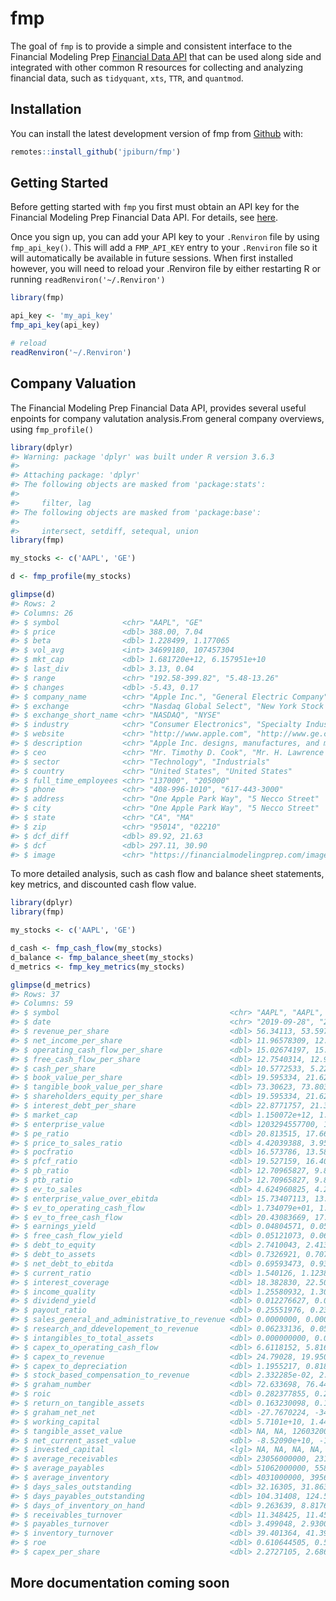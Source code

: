 
<!-- README.md is generated from README.Rmd. Please edit that file -->

# fmp

<!-- badges: start -->

<!-- badges: end -->

The goal of `fmp` is to provide a simple and consistent interface to the
Financial Modeling Prep [Financial Data
API](https://financialmodelingprep.com/) that can be used along side and
integrated with other common R resources for collecting and analyzing
financial data, such as `tidyquant`, `xts`, `TTR`, and `quantmod`.

## Installation

<!-- You can install the released version of fmp from [CRAN](https://CRAN.R-project.org) with: -->

<!-- --- actually not on CRAN yet -->

<!-- ``` r -->

<!-- install.packages("fmp") -->

<!-- ``` -->

You can install the latest development version of fmp from
[Github](https://github.com) with:

``` r
remotes::install_github('jpiburn/fmp')
```

## Getting Started

Before getting started with `fmp` you first must obtain an API key for
the Financial Modeling Prep Financial Data API. For details, see
[here](https://financialmodelingprep.com/developer/docs/pricing/).

Once you sign up, you can add your API key to your `.Renviron` file by
using `fmp_api_key()`. This will add a `FMP_API_KEY` entry to your
`.Renviron` file so it will automatically be available in future
sessions. When first installed however, you will need to reload your
.Renviron file by either restarting R or running
`readRenviron('~/.Renviron')`

``` r
library(fmp)

api_key <- 'my_api_key'
fmp_api_key(api_key)

# reload
readRenviron('~/.Renviron')
```

## Company Valuation

The Financial Modeling Prep Financial Data API, provides several useful
enpoints for company valutation analysis.From general company overviews,
using `fmp_profile()`

``` r
library(dplyr)
#> Warning: package 'dplyr' was built under R version 3.6.3
#> 
#> Attaching package: 'dplyr'
#> The following objects are masked from 'package:stats':
#> 
#>     filter, lag
#> The following objects are masked from 'package:base':
#> 
#>     intersect, setdiff, setequal, union
library(fmp)

my_stocks <- c('AAPL', 'GE')

d <- fmp_profile(my_stocks)

glimpse(d)
#> Rows: 2
#> Columns: 26
#> $ symbol              <chr> "AAPL", "GE"
#> $ price               <dbl> 388.00, 7.04
#> $ beta                <dbl> 1.228499, 1.177065
#> $ vol_avg             <int> 34699180, 107457304
#> $ mkt_cap             <dbl> 1.681720e+12, 6.157951e+10
#> $ last_div            <dbl> 3.13, 0.04
#> $ range               <chr> "192.58-399.82", "5.48-13.26"
#> $ changes             <dbl> -5.43, 0.17
#> $ company_name        <chr> "Apple Inc.", "General Electric Company"
#> $ exchange            <chr> "Nasdaq Global Select", "New York Stock Exchange"
#> $ exchange_short_name <chr> "NASDAQ", "NYSE"
#> $ industry            <chr> "Consumer Electronics", "Specialty Industrial M...
#> $ website             <chr> "http://www.apple.com", "http://www.ge.com"
#> $ description         <chr> "Apple Inc. designs, manufactures, and markets ...
#> $ ceo                 <chr> "Mr. Timothy D. Cook", "Mr. H. Lawrence Culp Jr."
#> $ sector              <chr> "Technology", "Industrials"
#> $ country             <chr> "United States", "United States"
#> $ full_time_employees <chr> "137000", "205000"
#> $ phone               <chr> "408-996-1010", "617-443-3000"
#> $ address             <chr> "One Apple Park Way", "5 Necco Street"
#> $ city                <chr> "One Apple Park Way", "5 Necco Street"
#> $ state               <chr> "CA", "MA"
#> $ zip                 <chr> "95014", "02210"
#> $ dcf_diff            <dbl> 89.92, 21.63
#> $ dcf                 <dbl> 297.11, 30.90
#> $ image               <chr> "https://financialmodelingprep.com/image-stock/...
```

To more detailed analysis, such as cash flow and balance sheet
statements, key metrics, and discounted cash flow value.

``` r
library(dplyr)
library(fmp)

my_stocks <- c('AAPL', 'GE')

d_cash <- fmp_cash_flow(my_stocks)
d_balance <- fmp_balance_sheet(my_stocks)
d_metrics <- fmp_key_metrics(my_stocks)

glimpse(d_metrics)
#> Rows: 37
#> Columns: 59
#> $ symbol                                      <chr> "AAPL", "AAPL", "AAPL",...
#> $ date                                        <chr> "2019-09-28", "2018-09-...
#> $ revenue_per_share                           <dbl> 56.34113, 53.59733, 43....
#> $ net_income_per_share                        <dbl> 11.96578309, 12.0134149...
#> $ operating_cash_flow_per_share               <dbl> 15.02674197, 15.6262581...
#> $ free_cash_flow_per_share                    <dbl> 12.7540314, 12.9396815,...
#> $ cash_per_share                              <dbl> 10.5772533, 5.2292691, ...
#> $ book_value_per_share                        <dbl> 19.595334, 21.622371, 2...
#> $ tangible_book_value_per_share               <dbl> 73.30623, 73.80367, 70....
#> $ shareholders_equity_per_share               <dbl> 19.595334, 21.622371, 2...
#> $ interest_debt_per_share                     <dbl> 22.8771757, 21.3422712,...
#> $ market_cap                                  <dbl> 1.150072e+12, 1.051729e...
#> $ enterprise_value                            <dbl> 1203294557700, 11283352...
#> $ pe_ratio                                    <dbl> 20.813515, 17.666917, 1...
#> $ price_to_sales_ratio                        <dbl> 4.42039388, 3.95989840,...
#> $ pocfratio                                   <dbl> 16.573786, 13.582266, 1...
#> $ pfcf_ratio                                  <dbl> 19.527159, 16.402258, 1...
#> $ pb_ratio                                    <dbl> 12.70965827, 9.81575979...
#> $ ptb_ratio                                   <dbl> 12.70965827, 9.81575979...
#> $ ev_to_sales                                 <dbl> 4.624960825, 4.24833003...
#> $ enterprise_value_over_ebitda                <dbl> 15.73407113, 13.7936604...
#> $ ev_to_operating_cash_flow                   <dbl> 1.734079e+01, 1.457157e...
#> $ ev_to_free_cash_flow                        <dbl> 20.43083669, 17.5969684...
#> $ earnings_yield                              <dbl> 0.04804571, 0.05660297,...
#> $ free_cash_flow_yield                        <dbl> 0.05121073, 0.06096721,...
#> $ debt_to_equity                              <dbl> 2.7410043, 2.4133014, 1...
#> $ debt_to_assets                              <dbl> 0.7326921, 0.7070285, 0...
#> $ net_debt_to_ebitda                          <dbl> 0.69593473, 0.93649222,...
#> $ current_ratio                               <dbl> 1.540126, 1.123843, 1.2...
#> $ interest_coverage                           <dbl> 18.382830, 22.500926, 2...
#> $ income_quality                              <dbl> 1.25580932, 1.30073407,...
#> $ dividend_yield                              <dbl> 0.012276627, 0.01303757...
#> $ payout_ratio                                <dbl> 0.25551976, 0.23033378,...
#> $ sales_general_and_administrative_to_revenue <dbl> 0.0000000, 0.0000000, 0...
#> $ research_and_ddevelopement_to_revenue       <dbl> 0.06233136, 0.05360041,...
#> $ intangibles_to_total_assets                 <dbl> 0.000000000, 0.00000000...
#> $ capex_to_operating_cash_flow                <dbl> 6.6118152, 5.8164200, 4...
#> $ capex_to_revenue                            <dbl> 24.79028, 19.95005, 17....
#> $ capex_to_depreciation                       <dbl> 1.1955217, 0.8189739, 0...
#> $ stock_based_compensation_to_revenue         <dbl> 2.332285e-02, 2.010580e...
#> $ graham_number                               <dbl> 72.633698, 76.449765, 7...
#> $ roic                                        <dbl> 0.282377855, 0.29294901...
#> $ return_on_tangible_assets                   <dbl> 0.163230098, 0.16277530...
#> $ graham_net_net                              <dbl> -27.7670224, -34.893308...
#> $ working_capital                             <dbl> 5.7101e+10, 1.4473e+10,...
#> $ tangible_asset_value                        <dbl> NA, NA, 126032000000, 1...
#> $ net_current_asset_value                     <dbl> -8.52090e+10, -1.27239e...
#> $ invested_capital                            <lgl> NA, NA, NA, NA, NA, NA,...
#> $ average_receivables                         <dbl> 23056000000, 2318600000...
#> $ average_payables                            <dbl> 51062000000, 5588800000...
#> $ average_inventory                           <dbl> 4031000000, 3956000000,...
#> $ days_sales_outstanding                      <dbl> 32.16305, 31.86389, 28....
#> $ days_payables_outstanding                   <dbl> 104.31408, 124.57021, 1...
#> $ days_of_inventory_on_hand                   <dbl> 9.263639, 8.817631, 12....
#> $ receivables_turnover                        <dbl> 11.348425, 11.454973, 1...
#> $ payables_turnover                           <dbl> 3.499048, 2.930074, 2.8...
#> $ inventory_turnover                          <dbl> 39.401364, 41.394338, 2...
#> $ roe                                         <dbl> 0.610644505, 0.55560118...
#> $ capex_per_share                             <dbl> 2.2727105, 2.6865766, 2...
```

## More documentation coming soon
